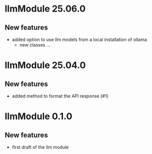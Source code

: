 # llmModule 25.06.0

## New features

- added option to use llm models from a local installation of ollama
  - new classes ...

# llmModule 25.04.0

## New features

- added method to format the API response (#1)

# llmModule 0.1.0

## New features

- first draft of the llm module


